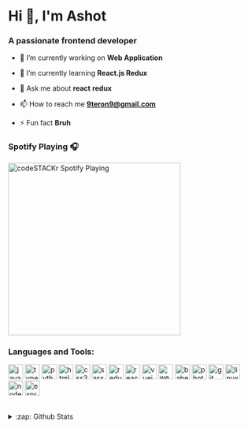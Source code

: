 <h1>Hi 👋, I'm Ashot</h1>
<h3>A passionate frontend developer</h3>

- 🔭 I’m currently working on **Web Application**

- 🌱 I’m currently learning **React.js Redux**

- 💬 Ask me about **react** **redux**

- 📫 How to reach me **9teron9@gmail.com**

- ⚡ Fun fact **Bruh**

### Spotify Playing 🎧
[<img src="https://novatorem.9teron9.vercel.app/api/spotify-playing" alt="codeSTACKr Spotify Playing" width="350" />](https://open.spotify.com/user/evtovqamnwp1kjyfw91nvvyhh?si=A0pQpJs1S72POeqTsEarYw)

### Languages and Tools:

<p align="left">
  <img src="https://devicons.github.io/devicon/devicon.git/icons/javascript/javascript-original.svg" alt="javascript" width="30"/> 
  <img src="https://devicons.github.io/devicon/devicon.git/icons/typescript/typescript-original.svg" alt="typescript" width="30"/>
  <img src="https://devicons.github.io/devicon/devicon.git/icons/python/python-original.svg" alt="python" width="30"/> 
  
  <img src="https://devicons.github.io/devicon/devicon.git/icons/html5/html5-original-wordmark.svg" alt="html5" width="30"/> 
  <img src="https://devicons.github.io/devicon/devicon.git/icons/css3/css3-original-wordmark.svg" alt="css3" width="30"/> 
  <img src="https://devicons.github.io/devicon/devicon.git/icons/sass/sass-original.svg" alt="sass" width="30"/> 
  
  <img src="https://devicons.github.io/devicon/devicon.git/icons/redux/redux-original.svg" alt="redux" width="30"/> 
  <img src="https://devicons.github.io/devicon/devicon.git/icons/react/react-original-wordmark.svg" alt="react" width="30"/> 
  <img src="https://devicons.github.io/devicon/devicon.git/icons/vuejs/vuejs-original-wordmark.svg" alt="vuejs" width="30"/> 
  
  <img src="https://devicons.github.io/devicon/devicon.git/icons/webpack/webpack-original.svg" alt="webpack" width="30"/>
  <img src="https://www.vectorlogo.zone/logos/babeljs/babeljs-icon.svg" alt="babel" width="30"/>
  <img src="https://devicons.github.io/devicon/devicon.git/icons/photoshop/photoshop-plain.svg" alt="photoshop" width="30"/> 
  <img src="https://www.vectorlogo.zone/logos/git-scm/git-scm-icon.svg" alt="git" width="30"/> 
  <img src="https://devicons.github.io/devicon/devicon.git/icons/linux/linux-original.svg" alt="linux" width="30"/> 
  <img src="https://devicons.github.io/devicon/devicon.git/icons/nodejs/nodejs-original-wordmark.svg" alt="nodejs" width="30"/>
  <img src="https://devicons.github.io/devicon/devicon.git/icons/express/express-original-wordmark.svg" alt="express" width="30"/> 
</p>

<br />

<details>
  <summary>:zap: Github Stats</summary>

  <img align="left" alt="codeSTACKr's Github Stats" src="https://github-readme-stats.9teron9.vercel.app/api?username=AvanesyanAshot&theme=monokai&show_icons=true?hide_border=true" />

</details>

